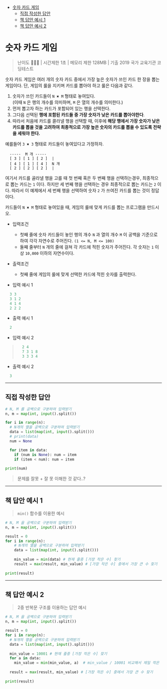 - [숫자 카드 게임](#숫자-카드-게임)
  - [직접 작성한 답안](#직접-작성한-답안)
  - [책 답안 예시 1](#책-답안-예시-1)
  - [책 답안 예시 2](#책-답안-예시-2)

# 숫자 카드 게임

> 난이도 🧡🤍🤍 | 시간제한 1초 | 메모리 제한 128MB | 기출 2019 국가 교육기관 코딩테스트

숫자 카드 게임은 여러 개의 숫자 카드 중에서 가장 높은 숫자가 쓰인 카드 한 장을 뽑는 게임이다. 단, 게임의 룰을 지키며 카드를 뽑아야 하고 룰은 다음과 같다.

1. 숫자가 쓰인 카드들이 `N ✖ M` 형태로 놓여있다. \
(이때 `N` 은 행의 개수를 의미하며, `M` 은 열의 개수를 의미한다.)
2. 먼저 뽑고자 하는 카드가 포함되어 있는 행을 선택한다.
3. 그다음 선택된 **행에 포함된 카드들 중 가장 숫자가 낮은 카드를 뽑아야한다**.
4. 따라서 처음에 카드를 콜라낼 행을 선택할 때, 이후에 **해당 행에서 가장 숫자가 낮은 카드를 뽑을 것을 고려하여 최종적으로 가장 높은 숫자의 카드를 뽑을 수 있도록 전략을 세워야 한다.**


예를들어 `3 ✖ 3` 형태로 카드들이 놓여있다고 가정하자.

```
  -----  M 개 -----
  [ 3 ] [ 1 ] [ 2 ]  |
  [ 4 ] [ 1 ] [ 4 ]  N 개
  [ 2 ] [ 2 ] [ 2 ]  |
```

여기서 카드를 골라낼 행을 고를 때 첫 번째 혹은 두 번째 행을 선택하는경우, 최종적으로 뽑는 카드는 `1` 이다. 하지만 세 번째 행을 선택하는 경우 최종적으로 뽑는 카드는 `2` 이다. 따라서 이 예제에서 세 번째 행을 선택하여 숫자 `2` 가 쓰여진 카드를 뽑는 것이 정답이다.

카드들이 `N ✖ M` 형태로 놓여있을 때, 게임의 룰에 맞게 카드를 뽑는 프로그램을 만드시오.

* 입력조건
  * 첫째 줄에 숫자 카드들이 놓인 행의 개수 `N` 과 열의 개수 `M` 이 공백을 기준으로 하여 각각 자연수로 주어진다. `(1 <= N, M <= 100)`
  * 둘째 줄부터 `N` 개의 줄에 걸쳐 각 카드에 적힌 숫자가 주어진다. 각 숫자는 `1` 이상 `10,000` 이하의 자연수이다.

* 출력조건
  * 첫째 줄에 게임의 룰에 맞게 선택한 카드에 적힌 숫자를 출력한다.

* 입력 예시 1

``` python
  3 3
  3 1 2
  4 1 4
  2 2 2
```

* 출력 예시 1

``` python
  2
```

* 입력 예시 2
 > 
 > ``` python
 >   2 4
 >   7 3 1 8
 >   3 3 3 4
 > ```

* 출력 예시 2

``` python
  3
```

-------

## 직접 작성한 답안

``` python
# N, M 를 공백으로 구분하여 입력받기
n, m = map(int, input().split())

for i in range(n):
  # N개의 열을 공백으로 구분하여 입력받기
  data = list(map(int, input().split()))
  # print(data)
  num = None

  for item in data:
    if (num is None): num = item 
    if (item < num): num = item
        
print(num)
```
> 문제를 잘못 + 잘 못 이해한 것 같다..?


------

## 책 답안 예시 1

> `min()` 함수를 이용한 예시

``` python
# N, M 을 공백으로 구분하여 입력받기
n, m = map(int, input().split())

result = 0
for i in range(n):
    # N개의 열을 공백으로 구분하여 입력받기
    data = list(map(int, input().split()))
    
    min_value = min(data) # 현재 줄중 [가장 작은 수] 찾기
    result = max(result, min_value) # [가장 작은 수] 중에서 가장 큰 수 찾기
    
print(result)
```


------

## 책 답안 예시 2

> 2중 반복문 구조를 이용하는 답안 예시

``` python
# N, M 을 공백으로 구분하여 입력받기
n, m = map(int, input().split())

result = 0
for i in range(n):
  # N개의 열을 공백으로 구분하여 입력받기
  data = list(map(int, input().split()))
  
  min_value = 10001 # 현재 줄중 [가장 작은 수] 찾기
  for a in data:
    min_value = min(min_value, a)  # min_value / 10001 비교해서 제일 작은 수
  
  result = max(result, min_value) # [가장 작은 수] 중에서 가장 큰 수 찾기
    
print(result)
```